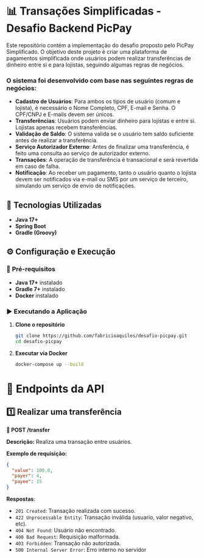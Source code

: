 # 📊 Transações Simplificadas - Desafio Backend PicPay

Este repositório contém a implementação do desafio proposto pelo PicPay Simplificado. O objetivo deste projeto é criar uma plataforma de pagamentos simplificada onde usuários podem realizar transferências de dinheiro entre si e para lojistas, seguindo algumas regras de negócios.

### O sistema foi desenvolvido com base nas seguintes regras de negócios:

- **Cadastro de Usuários**: Para ambos os tipos de usuário (comum e lojista), é necessário o Nome Completo, CPF, E-mail e Senha. O CPF/CNPJ e E-mails devem ser únicos.
- **Transferências**: Usuários podem enviar dinheiro para lojistas e entre si. Lojistas apenas recebem transferências.
- **Validação de Saldo**: O sistema valida se o usuário tem saldo suficiente antes de realizar a transferência.
- **Serviço Autorizador Externo**: Antes de finalizar uma transferência, é feito uma consulta ao serviço de autorizador externo.
- **Transações**: A operação de transferência é transacional e será revertida em caso de falha.
- **Notificação**: Ao receber um pagamento, tanto o usuário quanto o lojista devem ser notificados via e-mail ou SMS por um serviço de terceiro, simulando um serviço de envio de notificações.

## 🚀 Tecnologias Utilizadas
- **Java 17+**
- **Spring Boot**
- **Gradle (Groovy)**

## ⚙️ Configuração e Execução

### 📌 **Pré-requisitos**
- **Java 17+** instalado
- **Gradle 7+** instalado
- **Docker** instalado

### ▶️ **Executando a Aplicação**
1. **Clone o repositório**
   ```sh
   git clone https://github.com/fabricioaquiles/desafio-picpay.git
   cd desafio-picpay
2. **Executar via Docker**
   ```sh
   docker-compose up --build

# 📌 Endpoints da API

## 1️⃣ Realizar uma transferência
**📌 POST /transfer**

**Descrição:** Realiza uma transação entre usuários.

**Exemplo de requisição:**
```json
{
  "value": 100.0,
  "payer": 4,
  "payee": 15
}
```
**Respostas**:
   * `201 Created`: Transação realizada com sucesso.
   * `422 Unprocessable Entity`: Transação inválida (usuario, valor negativo, etc).
   * `404 Not Found`: Usuário não encontrado.
   * `400 Bad Request`: Requisição malformada.
   * `403 Forbidden`: Transação não autorizada.
   * `500 Internal Server Error`: Erro interno no servidor
